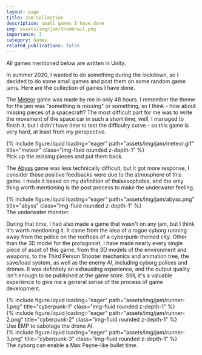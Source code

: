 ```yaml
---
layout: page
title: Jam Collection
description: small games I have done
img: assets/img/jam/thumbnail.png
importance: 3
category: Games
related_publications: false
---
```


All games mentioned below are written in Unity.

In summer 2020, I wanted to do something during the lockdown, so I decided to do some small games and post them on some random game jams. Here are the collection of games I have done.

The [Meteor](https://vincenthu0326.itch.io/meteor) game was made by me in only 48 hours. I remember the theme for the jam was "something is missing" or something, so I think - how about missing pieces of a spacecraft? The most difficult part for me was to write the movement of the space car in such a short time, well, I managed to finish it, but I didn't have time to test the difficulty curve - so this game is very hard, at least from my perspective.

<div class="row">
    <div class="col-sm mt-3 mt-md-0">
        {% include figure.liquid loading="eager" path="assets/img/jam/meteor.gif" title="meteor" class="img-fluid rounded z-depth-1" %}
    </div>
</div>
<div class="caption">
    Pick up the missing pieces and put them back.
</div>

The [Abyss](https://vincenthu0326.itch.io/abyss) game was less technically difficult, but it got more response, I consider those positive feedbacks were due to the atmosphere of this game. I made it based on my definition of thalassophobia, and the only thing worth mentioning is the post process to make the underwater feeling.

<div class="row">
    <div class="col-sm mt-3 mt-md-0">
        {% include figure.liquid loading="eager" path="assets/img/jam/abyss.png" title="abyss" class="img-fluid rounded z-depth-1" %}
    </div>
</div>
<div class="caption">
    The underwater monster.
</div>

During that time, I had also made a game that wasn't on any jam, but I think it's worth mentioning it. It came from the idea of a rogue cyborg running away from the police on the rooftops of a cyberpunk-themed city. Other than the 3D model for the protagonist, I have made nearly every single piece of asset of this game, from the 3D models of the environment and weapons, to the Third Person Shooter mechanics and animation tree, the save/load system, as well as the enemy AI, including cyborg polices and drones. It was definitely an exhausting experience, and the output quality isn't enough to be published at the game store. Still, it's a valuable experience to give me a general sense of the process of game development.

<div class="row">
    <div class="col-sm mt-3 mt-md-0">
        {% include figure.liquid loading="eager" path="assets/img/jam/runner-1.png" title="cyberpunk-1" class="img-fluid rounded z-depth-1" %}
    </div>
</div>

<div class="row">
    <div class="col-sm mt-3 mt-md-0">
        {% include figure.liquid loading="eager" path="assets/img/jam/runner-2.png" title="cyberpunk-2" class="img-fluid rounded z-depth-1" %}
    </div>
</div>
<div class="caption">
    Use EMP to sabotage the drone AI.
</div>

<div class="row">
    <div class="col-sm mt-3 mt-md-0">
        {% include figure.liquid loading="eager" path="assets/img/jam/runner-3.png" title="cyberpunk-3" class="img-fluid rounded z-depth-1" %}
    </div>
</div>
<div class="caption">
    The cyborg can enable a Max Payne-like bullet time.
</div>